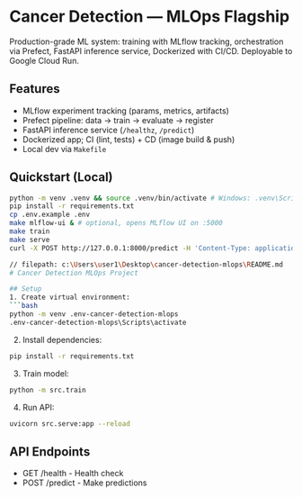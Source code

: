# Cancer Detection — MLOps Flagship


Production-grade ML system: training with MLflow tracking, orchestration via Prefect, FastAPI inference service, Dockerized with CI/CD. Deployable to Google Cloud Run.


## Features
- MLflow experiment tracking (params, metrics, artifacts)
- Prefect pipeline: data → train → evaluate → register
- FastAPI inference service (`/healthz`, `/predict`)
- Dockerized app; CI (lint, tests) + CD (image build & push)
- Local dev via `Makefile`


## Quickstart (Local)
```bash
python -m venv .venv && source .venv/bin/activate # Windows: .venv\Scripts\activate
pip install -r requirements.txt
cp .env.example .env
make mlflow-ui & # optional, opens MLflow UI on :5000
make train
make serve
curl -X POST http://127.0.0.1:8000/predict -H 'Content-Type: application/json' -d '{"features": [5.1, 3.5, 1.4, 0.2]}'

// filepath: c:\Users\user1\Desktop\cancer-detection-mlops\README.md
# Cancer Detection MLOps Project

## Setup
1. Create virtual environment:
```bash
python -m venv .env-cancer-detection-mlops
.env-cancer-detection-mlops\Scripts\activate
```

2. Install dependencies:
```bash
pip install -r requirements.txt
```

3. Train model:
```bash
python -m src.train
```

4. Run API:
```bash
uvicorn src.serve:app --reload
```

## API Endpoints
- GET /health - Health check
- POST /predict - Make predictions